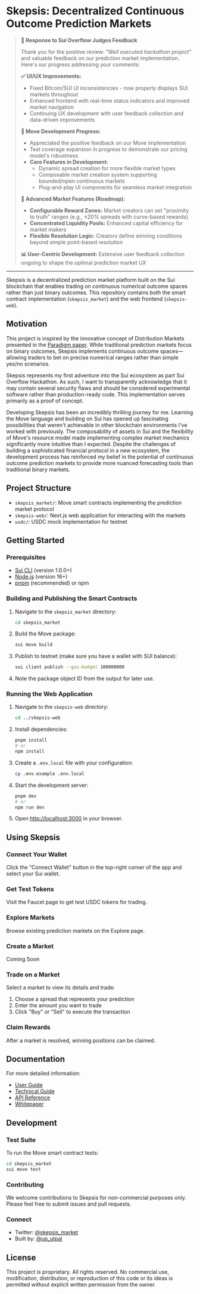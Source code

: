 # Skepsis: Decentralized Continuous Outcome Prediction Markets

> **📢 Response to Sui Overflow Judges Feedback**
> 
> Thank you for the positive review: *"Well executed hackathon project"* and valuable feedback on our prediction market implementation. Here's our progress addressing your comments:
> 
> **✅ UI/UX Improvements:**
> - Fixed Bitcoin/SUI UI inconsistencies - now properly displays SUI markets throughout
> - Enhanced frontend with real-time status indicators and improved market navigation
> - Continuing UX development with user feedback collection and data-driven improvements
> 
> **🔧 Move Development Progress:**
> - Appreciated the positive feedback on our Move implementation
> - Test coverage expansion in progress to demonstrate our pricing model's robustness
> - **Core Features in Development:**
>   - Dynamic spread creation for more flexible market types
>   - Composable market creation system supporting bounded/open continuous markets
>   - Plug-and-play UI components for seamless market integration
> 
> **🎯 Advanced Market Features (Roadmap):**
> - **Configurable Reward Zones:** Market creators can set "proximity to truth" ranges (e.g., ±20% spreads with curve-based rewards)
> - **Concentrated Liquidity Pools:** Enhanced capital efficiency for market makers
> - **Flexible Resolution Logic:** Creators define winning conditions beyond simple point-based resolution
> 
> **📊 User-Centric Development:** Extensive user feedback collection ongoing to shape the optimal prediction market UX

---

Skepsis is a decentralized prediction market platform built on the Sui blockchain that enables trading on continuous numerical outcome spaces rather than just binary outcomes. This repository contains both the smart contract implementation (`skepsis_market`) and the web frontend (`skepsis-web`).

## Motivation

This project is inspired by the innovative concept of Distribution Markets presented in the [Paradigm paper](https://www.paradigm.xyz/2024/12/distribution-markets). While traditional prediction markets focus on binary outcomes, Skepsis implements continuous outcome spaces—allowing traders to bet on precise numerical ranges rather than simple yes/no scenarios.

Skepsis represents my first adventure into the Sui ecosystem as part Sui Overflow Hackathon. As such, I want to transparently acknowledge that it may contain several security flaws and should be considered experimental software rather than production-ready code. This implementation serves primarily as a proof of concept.

Developing Skepsis has been an incredibly thrilling journey for me. Learning the Move language and building on Sui has opened up fascinating possibilities that weren't achievable in other blockchain environments I've worked with previously. The composability of assets in Sui and the flexibility of Move's resource model made implementing complex market mechanics significantly more intuitive than I expected. Despite the challenges of building a sophisticated financial protocol in a new ecosystem, the development process has reinforced my belief in the potential of continuous outcome prediction markets to provide more nuanced forecasting tools than traditional binary markets.

## Project Structure

- `skepsis_market/`: Move smart contracts implementing the prediction market protocol
- `skepsis-web/`: Next.js web application for interacting with the markets
- `usdc/`: USDC mock implementation for testnet

## Getting Started

### Prerequisites

- [Sui CLI](https://docs.sui.io/build/install) (version 1.0.0+)
- [Node.js](https://nodejs.org/) (version 16+)
- [pnpm](https://pnpm.io/) (recommended) or npm

### Building and Publishing the Smart Contracts

1. Navigate to the `skepsis_market` directory:
   ```bash
   cd skepsis_market
   ```

2. Build the Move package:
   ```bash
   sui move build
   ```

3. Publish to testnet (make sure you have a wallet with SUI balance):
   ```bash
   sui client publish --gas-budget 100000000
   ```

4. Note the package object ID from the output for later use.

### Running the Web Application

1. Navigate to the `skepsis-web` directory:
   ```bash
   cd ../skepsis-web
   ```

2. Install dependencies:
   ```bash
   pnpm install
   # or
   npm install
   ```

3. Create a `.env.local` file with your configuration:
   ```bash
   cp .env.example .env.local
   ```

4. Start the development server:
   ```bash
   pnpm dev
   # or
   npm run dev
   ```

5. Open [http://localhost:3000](http://localhost:3000) in your browser.

## Using Skepsis

### Connect Your Wallet

Click the "Connect Wallet" button in the top-right corner of the app and select your Sui wallet.

### Get Test Tokens

Visit the Faucet page to get test USDC tokens for trading.

### Explore Markets

Browse existing prediction markets on the Explore page.

### Create a Market

Coming Soon

### Trade on a Market

Select a market to view its details and trade:
1. Choose a spread that represents your prediction
2. Enter the amount you want to trade
3. Click "Buy" or "Sell" to execute the transaction

### Claim Rewards

After a market is resolved, winning positions can be claimed.

## Documentation

For more detailed information:
- [User Guide](./skepsis-web/docs/user-guide.md)
- [Technical Guide](./skepsis-web/docs/continuous-outcome-markets.md)
- [API Reference](./skepsis-web/docs/api-reference.md)
- [Whitepaper](./skepsis-web/whitepaper.md)

## Development

### Test Suite

To run the Move smart contract tests:
```bash
cd skepsis_market
sui move test
```

### Contributing

We welcome contributions to Skepsis for non-commercial purposes only. Please feel free to submit issues and pull requests.

### Connect

- Twitter: [@skepsis_market](https://twitter.com/skepsis_market)
- Built by: [@up_utpal](https://twitter.com/up_utpal)

## License

This project is proprietary. All rights reserved. No commercial use, modification, distribution, or reproduction of this code or its ideas is permitted without explicit written permission from the owner.
